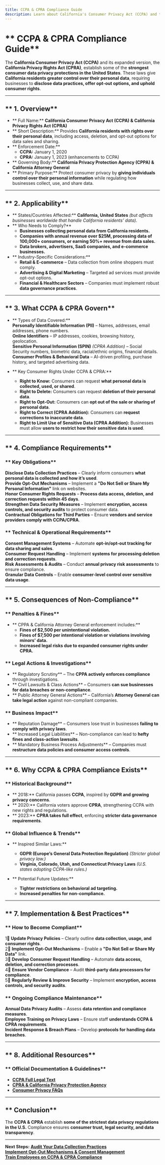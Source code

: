 ```yaml
---
title: CCPA & CPRA Compliance Guide
description: Learn about California's Consumer Privacy Act (CCPA) and the California Privacy Rights Act (CPRA), their requirements, enforcement, and best practices.
---
```


# ** CCPA & CPRA Compliance Guide**  
The **California Consumer Privacy Act (CCPA)** and its expanded version, the **California Privacy Rights Act (CPRA)**, establish some of the **strongest consumer data privacy protections in the United States**. These laws give **California residents greater control over their personal data**, requiring businesses to **disclose data practices, offer opt-out options, and uphold consumer rights**.

---

## ** 1. Overview**
- ** Full Name:** **California Consumer Privacy Act (CCPA) & California Privacy Rights Act (CPRA)**  
- ** Short Description:** Provides **California residents with rights over their personal data**, including access, deletion, and opt-out options for data sales and sharing.  
- ** Enforcement Date:**  
  - **CCPA:** January 1, 2020  
  - **CPRA:** January 1, 2023 (enhancements to CCPA)  
- ** Governing Body:** **California Privacy Protection Agency (CPPA) & California Attorney General**  
- ** Primary Purpose:** Protect consumer privacy by **giving individuals control over their personal information** while regulating how businesses collect, use, and share data.  

---

## ** 2. Applicability**
- ** States/Countries Affected:** **California, United States** *(but affects businesses worldwide that handle California residents’ data).*  
- ** Who Needs to Comply?**  
  - **Businesses collecting personal data from California residents.**  
  - **Companies with annual revenue over $25M, processing data of 100,000+ consumers, or earning 50%+ revenue from data sales.**  
  - **Data brokers, advertisers, SaaS companies, and e-commerce businesses.**  
- ** Industry-Specific Considerations:**  
  - **Retail & E-commerce** – Data collection from online shoppers must comply.  
  - **Advertising & Digital Marketing** – Targeted ad services must provide opt-out options.  
  - **Financial & Healthcare Sectors** – Companies must implement robust **data governance practices**.  

---

## ** 3. What CCPA & CPRA Govern**
- ** Types of Data Covered:**  
   **Personally Identifiable Information (PII)** – Names, addresses, email addresses, phone numbers.  
   **Online Identifiers** – IP addresses, cookies, browsing history, geolocation.  
   **Sensitive Personal Information (SPIN)** *(CPRA Addition)* – Social Security numbers, biometric data, racial/ethnic origins, financial details.  
   **Consumer Profiles & Behavioral Data** – AI-driven profiling, purchase history, and targeted advertising data.  

- ** Key Consumer Rights Under CCPA & CPRA:**  
  - **Right to Know:** Consumers can request **what personal data is collected, used, or shared**.  
  - **Right to Delete:** Consumers can request **deletion of their personal data**.  
  - **Right to Opt-Out:** Consumers can **opt out of the sale or sharing of personal data**.  
  - **Right to Correct (CPRA Addition):** Consumers can **request corrections to inaccurate data**.  
  - **Right to Limit Use of Sensitive Data (CPRA Addition):** Businesses must allow **users to restrict how their sensitive data is used**.  

---

## ** 4. Compliance Requirements**
### ** Key Obligations**
 **Disclose Data Collection Practices** – Clearly inform consumers **what personal data is collected and how it’s used**.  
 **Provide Opt-Out Mechanisms** – Implement a **"Do Not Sell or Share My Personal Information"** link on websites.  
 **Honor Consumer Rights Requests** – **Process data access, deletion, and correction requests within 45 days**.  
 **Strengthen Data Security Measures** – Implement **encryption, access controls, and security audits** to protect consumer data.  
 **Contractual Obligations for Third Parties** – Ensure **vendors and service providers comply with CCPA/CPRA**.  

### ** Technical & Operational Requirements**
 **Consent Management Systems** – Automate **opt-in/opt-out tracking for data sharing and sales**.  
 **Consumer Request Handling** – Implement **systems for processing deletion and correction requests**.  
 **Risk Assessments & Audits** – Conduct **annual privacy risk assessments** to ensure compliance.  
 **Granular Data Controls** – Enable **consumer-level control over sensitive data usage**.  

---

## ** 5. Consequences of Non-Compliance**
### ** Penalties & Fines**
- ** CPPA & California Attorney General enforcement includes:**  
  - **Fines of $2,500 per unintentional violation.**  
  - **Fines of $7,500 per intentional violation or violations involving minors' data.**  
  - **Increased legal risks due to expanded consumer rights under CPRA.**  

### ** Legal Actions & Investigations**
- ** Regulatory Scrutiny** – The **CPPA actively enforces compliance** through investigations.  
- ** Civil Lawsuits & Class Actions** – Consumers **can sue businesses for data breaches or non-compliance**.  
- ** Public Attorney General Actions** – California’s **Attorney General can take legal action** against non-compliant companies.  

### ** Business Impact**
- ** Reputation Damage** – Consumers lose trust in businesses **failing to comply with privacy laws**.  
- ** Increased Legal Liabilities** – Non-compliance can lead to **hefty fines and class-action lawsuits**.  
- ** Mandatory Business Process Adjustments** – Companies must **restructure data policies and consumer access controls**.  

---

## ** 6. Why CCPA & CPRA Compliance Exists**
### ** Historical Background**
- ** 2018:** California passes **CCPA**, inspired by **GDPR and growing privacy concerns**.  
- ** 2020:** California voters approve **CPRA**, strengthening CCPA with new rights and regulations.  
- ** 2023:** **CPRA takes full effect**, enforcing **stricter data governance requirements**.  

### ** Global Influence & Trends**
- ** Inspired Similar Laws:**  
  - **GDPR (Europe’s General Data Protection Regulation)** *(Stricter global privacy law.)*  
  - **Virginia, Colorado, Utah, and Connecticut Privacy Laws** *(U.S. states adopting CCPA-like rules.)*  

- ** Potential Future Updates:**  
  - **Tighter restrictions on behavioral ad targeting.**  
  - **Increased penalties for non-compliance.**  

---

## ** 7. Implementation & Best Practices**
### ** How to Become Compliant**
1⃣ **Update Privacy Policies** – Clearly outline **data collection, usage, and consumer rights**.  
2⃣ **Implement Opt-Out Mechanisms** – Enable a **"Do Not Sell or Share My Data"** link.  
3⃣ **Develop Consumer Request Handling** – Automate **data access, deletion, and correction processes**.  
4⃣ **Ensure Vendor Compliance** – Audit **third-party data processors for compliance**.  
5⃣ **Regularly Review & Improve Security** – Implement **encryption, access controls, and security audits**.  

### ** Ongoing Compliance Maintenance**
 **Annual Data Privacy Audits** – Assess **data retention and compliance measures**.  
 **Employee Training on Privacy Laws** – Ensure staff **understands CCPA & CPRA requirements**.  
 **Incident Response & Breach Plans** – Develop **protocols for handling data breaches**.  

---

## ** 8. Additional Resources**
### ** Official Documentation & Guidelines**
- **[ CCPA Full Legal Text](https://oag.ca.gov/privacy/ccpa)**  
- **[ CPRA & California Privacy Protection Agency](https://cppa.ca.gov/)**  
- **[ Consumer Privacy FAQs](https://oag.ca.gov/)**  

---

## ** Conclusion**
The **CCPA & CPRA** establish **some of the strictest data privacy regulations in the U.S.** Compliance ensures **consumer trust, legal security, and data transparency**.

---

 **Next Steps:**
 **[Audit Your Data Collection Practices](#)**  
 **[Implement Opt-Out Mechanisms & Consent Management](#)**  
 **[Train Employees on CCPA & CPRA Compliance](#)**  

